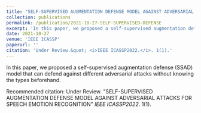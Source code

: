 ```yaml
---
title: "SELF-SUPERVISED AUGMENTATION DEFENSE MODEL AGAINST ADVERSARIAL ATTACKS FOR SPEECH EMOTION RECOGNITION"
collection: publications
permalink: /publication/2021-10-27-SELF-SUPERVISED-DEFENSE
excerpt: 'In this paper, we proposed a self-supervised augmentation defense (SSAD) model that can defend against different adversarial attacks without knowing the types beforehand.'
date: 2021-10-27
venue: 'IEEE ICASSP'
paperurl: ''
citation: 'Under Review.&quot; <i>IEEE ICASSP2022.</i>. 1(1).'
---
```

In this paper, we proposed a self-supervised augmentation defense (SSAD) model that can defend against different adversarial attacks without knowing the types beforehand.

<!-- [Download paper here](https://ieeexplore.ieee.org/abstract/document/9591505) -->

Recommended citation: Under Review. "SELF-SUPERVISED AUGMENTATION DEFENSE MODEL AGAINST ADVERSARIAL ATTACKS FOR SPEECH EMOTION RECOGNITION" <i>IEEE ICASSP2022</i>. 1(1).
